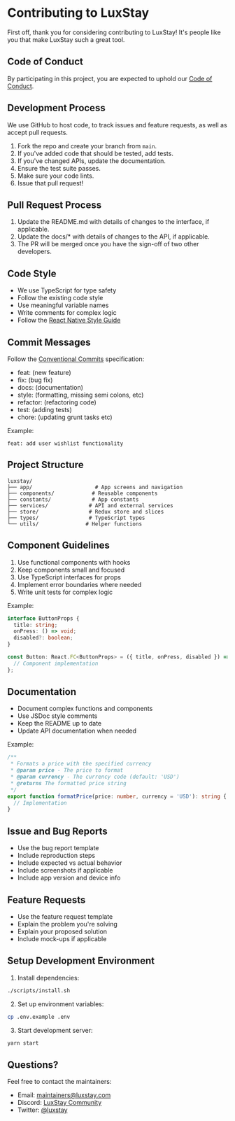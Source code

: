 # Contributing to LuxStay

First off, thank you for considering contributing to LuxStay! It's people like you that make LuxStay such a great tool.

## Code of Conduct

By participating in this project, you are expected to uphold our [Code of Conduct](CODE_OF_CONDUCT.md).

## Development Process

We use GitHub to host code, to track issues and feature requests, as well as accept pull requests.

1. Fork the repo and create your branch from `main`.
2. If you've added code that should be tested, add tests.
3. If you've changed APIs, update the documentation.
4. Ensure the test suite passes.
5. Make sure your code lints.
6. Issue that pull request!

## Pull Request Process

1. Update the README.md with details of changes to the interface, if applicable.
2. Update the docs/\* with details of changes to the API, if applicable.
3. The PR will be merged once you have the sign-off of two other developers.

## Code Style

- We use TypeScript for type safety
- Follow the existing code style
- Use meaningful variable names
- Write comments for complex logic
- Follow the [React Native Style Guide](https://github.com/airbnb/javascript/tree/master/react)

## Commit Messages

Follow the [Conventional Commits](https://www.conventionalcommits.org/) specification:

- feat: (new feature)
- fix: (bug fix)
- docs: (documentation)
- style: (formatting, missing semi colons, etc)
- refactor: (refactoring code)
- test: (adding tests)
- chore: (updating grunt tasks etc)

Example:
```
feat: add user wishlist functionality
```

## Project Structure

```
luxstay/
├── app/                    # App screens and navigation
├── components/            # Reusable components
├── constants/             # App constants
├── services/             # API and external services
├── store/                # Redux store and slices
├── types/                # TypeScript types
└── utils/               # Helper functions
```

## Component Guidelines

1. Use functional components with hooks
2. Keep components small and focused
3. Use TypeScript interfaces for props
4. Implement error boundaries where needed
5. Write unit tests for complex logic

Example:
```typescript
interface ButtonProps {
  title: string;
  onPress: () => void;
  disabled?: boolean;
}

const Button: React.FC<ButtonProps> = ({ title, onPress, disabled }) => {
  // Component implementation
};
```

## Documentation

- Document complex functions and components
- Use JSDoc style comments
- Keep the README up to date
- Update API documentation when needed

Example:
```typescript
/**
 * Formats a price with the specified currency
 * @param price - The price to format
 * @param currency - The currency code (default: 'USD')
 * @returns The formatted price string
 */
export function formatPrice(price: number, currency = 'USD'): string {
  // Implementation
}
```

## Issue and Bug Reports

- Use the bug report template
- Include reproduction steps
- Include expected vs actual behavior
- Include screenshots if applicable
- Include app version and device info

## Feature Requests

- Use the feature request template
- Explain the problem you're solving
- Explain your proposed solution
- Include mock-ups if applicable

## Setup Development Environment

1. Install dependencies:
```bash
./scripts/install.sh
```

2. Set up environment variables:
```bash
cp .env.example .env
```

3. Start development server:
```bash
yarn start
```

## Questions?

Feel free to contact the maintainers:
- Email: maintainers@luxstay.com
- Discord: [LuxStay Community](https://discord.gg/luxstay)
- Twitter: [@luxstay](https://twitter.com/luxstay)